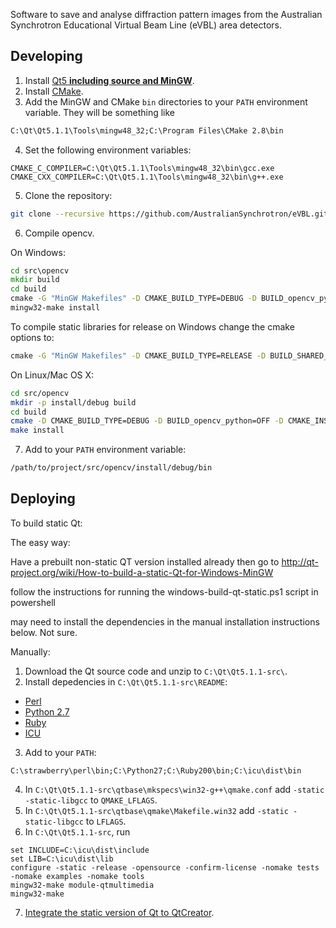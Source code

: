 Software to save and analyse diffraction pattern images from the Australian Synchrotron Educational Virtual Beam Line (eVBL) area detectors.

Developing
----------

1. Install [Qt5 **including source and MinGW**](http://qt-project.org/downloads).
2. Install [CMake](http://www.cmake.org/cmake/resources/software.html).
3. Add the MinGW and CMake `bin` directories to your `PATH` environment variable. They will be something like
  
  ```bat
  C:\Qt\Qt5.1.1\Tools\mingw48_32;C:\Program Files\CMake 2.8\bin
  ```

4. Set the following environment variables:

  ```
  CMAKE_C_COMPILER=C:\Qt\Qt5.1.1\Tools\mingw48_32\bin\gcc.exe
  CMAKE_CXX_COMPILER=C:\Qt\Qt5.1.1\Tools\mingw48_32\bin\g++.exe
  ```
  
5. Clone the repository:

  ```bash
  git clone --recursive https://github.com/AustralianSynchrotron/eVBL.git
  ```

6. Compile opencv.

  On Windows:

  ```bat
  cd src\opencv
  mkdir build
  cd build
  cmake -G "MinGW Makefiles" -D CMAKE_BUILD_TYPE=DEBUG -D BUILD_opencv_python=OFF -D CMAKE_INSTALL_PREFIX="%CD%\..\install\debug" ..
  mingw32-make install
  ```

  To compile static libraries for release on Windows change the cmake options to:
  ```bat
  cmake -G "MinGW Makefiles" -D CMAKE_BUILD_TYPE=RELEASE -D BUILD_SHARED_LIBS=NO -D BUILD_opencv_python=OFF -D CMAKE_INSTALL_PREFIX="%CD%\..\install\release" ..
  ```
  
  On Linux/Mac OS X:
  
  ```bash
  cd src/opencv
  mkdir -p install/debug build
  cd build
  cmake -D CMAKE_BUILD_TYPE=DEBUG -D BUILD_opencv_python=OFF -D CMAKE_INSTALL_PREFIX="$(pwd)/../install/debug" ..
  make install
  ```

7. Add to your `PATH` environment variable:
  
  ```bash
  /path/to/project/src/opencv/install/debug/bin
  ```

Deploying
---------

To build static Qt:

The easy way:

Have a prebuilt non-static QT version installed already then go to http://qt-project.org/wiki/How-to-build-a-static-Qt-for-Windows-MinGW

follow the instructions for running the windows-build-qt-static.ps1 script in powershell

may need to install the dependencies in the manual installation instructions below. Not sure.


Manually:

1. Download the Qt source code and unzip to `C:\Qt\Qt5.1.1-src\`.
2. Install depedencies in `C:\Qt\Qt5.1.1-src\README`:
  * [Perl](http://strawberryperl.com/)
  * [Python 2.7](http://www.python.org/download/)
  * [Ruby](http://rubyinstaller.org/downloads/)
  * [ICU](http://qt-project.org/wiki/Compiling-ICU-with-MinGW)

3. Add to your `PATH`:
  
  ```
  C:\strawberry\perl\bin;C:\Python27;C:\Ruby200\bin;C:\icu\dist\bin
  ```

4. In `C:\Qt\Qt5.1.1-src\qtbase\mkspecs\win32-g++\qmake.conf` add `-static -static-libgcc` to `QMAKE_LFLAGS`.
5. In `C:\Qt\Qt5.1.1-src\qtbase\qmake\Makefile.win32` add `-static -static-libgcc` to `LFLAGS`.
6. In `C:\Qt\Qt5.1.1-src`, run

  ```
  set INCLUDE=C:\icu\dist\include
  set LIB=C:\icu\dist\lib
  configure -static -release -opensource -confirm-license -nomake tests -nomake examples -nomake tools
  mingw32-make module-qtmultimedia
  mingw32-make
  ```

7. [Integrate the static version of Qt to QtCreator](http://qt-project.org/wiki/How_to_build_a_static_Qt_version_for_Windows_with_gcc#0a567b9d89a882ced5936e050ef62a79).
